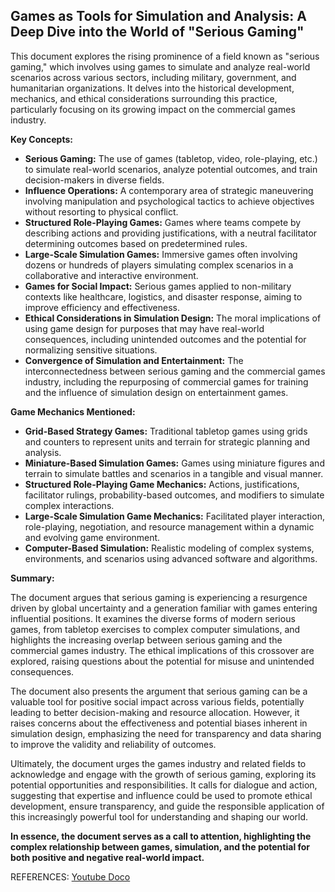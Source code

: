 ## Games as Tools for Simulation and Analysis: A Deep Dive into the World of "Serious Gaming"

This document explores the rising prominence of a field known as "serious gaming," which involves using games to simulate and analyze real-world scenarios across various sectors, including military, government, and humanitarian organizations. It delves into the historical development, mechanics, and ethical considerations surrounding this practice, particularly focusing on its growing impact on the commercial games industry.

**Key Concepts:**

* **Serious Gaming:**  The use of games (tabletop, video, role-playing, etc.) to simulate real-world scenarios, analyze potential outcomes, and train decision-makers in diverse fields.
* **Influence Operations:** A contemporary area of strategic maneuvering involving manipulation and psychological tactics to achieve objectives without resorting to physical conflict.
* **Structured Role-Playing Games:** Games where teams compete by describing actions and providing justifications, with a neutral facilitator determining outcomes based on predetermined rules.
* **Large-Scale Simulation Games:** Immersive games often involving dozens or hundreds of players simulating complex scenarios in a collaborative and interactive environment.
* **Games for Social Impact:** Serious games applied to non-military contexts like healthcare, logistics, and disaster response, aiming to improve efficiency and effectiveness.
* **Ethical Considerations in Simulation Design:** The moral implications of using game design for purposes that may have real-world consequences, including unintended outcomes and the potential for normalizing sensitive situations.
* **Convergence of Simulation and Entertainment:** The interconnectedness between serious gaming and the commercial games industry, including the repurposing of commercial games for training and the influence of simulation design on entertainment games.

**Game Mechanics Mentioned:**

* **Grid-Based Strategy Games:** Traditional tabletop games using grids and counters to represent units and terrain for strategic planning and analysis.
* **Miniature-Based Simulation Games:** Games using miniature figures and terrain to simulate battles and scenarios in a tangible and visual manner.
* **Structured Role-Playing Game Mechanics:** Actions, justifications, facilitator rulings, probability-based outcomes, and modifiers to simulate complex interactions.
* **Large-Scale Simulation Game Mechanics:** Facilitated player interaction, role-playing, negotiation, and resource management within a dynamic and evolving game environment.
* **Computer-Based Simulation:** Realistic modeling of complex systems, environments, and scenarios using advanced software and algorithms.

**Summary:**

The document argues that serious gaming is experiencing a resurgence driven by global uncertainty and a generation familiar with games entering influential positions. It examines the diverse forms of modern serious games, from tabletop exercises to complex computer simulations, and highlights the increasing overlap between serious gaming and the commercial games industry. The ethical implications of this crossover are explored, raising questions about the potential for misuse and unintended consequences. 

The document also presents the argument that serious gaming can be a valuable tool for positive social impact across various fields, potentially leading to better decision-making and resource allocation. However, it raises concerns about the effectiveness and potential biases inherent in simulation design, emphasizing the need for transparency and data sharing to improve the validity and reliability of outcomes. 

Ultimately, the document urges the games industry and related fields to acknowledge and engage with the growth of serious gaming, exploring its potential opportunities and responsibilities. It calls for dialogue and action, suggesting that expertise and influence could be used to promote ethical development, ensure transparency, and guide the responsible application of this increasingly powerful tool for understanding and shaping our world. 

**In essence, the document serves as a call to attention, highlighting the complex relationship between games, simulation, and the potential for both positive and negative real-world impact.** 

REFERENCES: 
[Youtube Doco](https://www.youtube.com/watch?v=lYaDXZ2MI-k)
